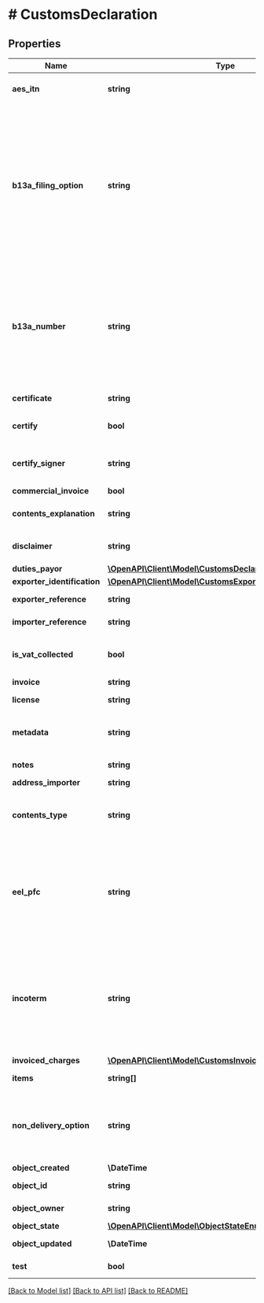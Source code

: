 # # CustomsDeclaration

## Properties

Name | Type | Description | Notes
------------ | ------------- | ------------- | -------------
**aes_itn** | **string** | **required if eel_pfc is &#x60;AES_ITN&#x60;**&lt;br&gt; AES / ITN reference of the shipment. | [optional]
**b13a_filing_option** | **string** | B13A Option details are obtained by filing a B13A Canada Export Declaration via the Canadian Export Reporting System (CERS).  &lt;a href&#x3D;\&quot;https://www.cbsa-asfc.gc.ca/services/export/guide-eng.html\&quot; target&#x3D;\&quot;_blank\&quot; rel&#x3D;\&quot;noopener noreferrer\&quot;&gt; More information on reporting commercial exports from Canada. &lt;/a&gt; Allowed values available &lt;a href&#x3D;\&quot;#tag/Customs-Declaration-B13A-Filing-Option\&quot;&gt;here&lt;/a&gt; | [optional]
**b13a_number** | **string** | **must be provided if and only if b13a_filing_option is provided**&lt;br&gt; Represents:&lt;br&gt; the Proof of Report (POR) Number when b13a_filing_option is &#x60;FILED_ELECTRONICALLY&#x60;;&lt;br&gt;  the Summary ID Number when b13a_filing_option is &#x60;SUMMARY_REPORTING&#x60;;&lt;br&gt;  or the Exemption Number when b13a_filing_option is &#x60;NOT_REQUIRED&#x60;. | [optional]
**certificate** | **string** | Certificate reference of the shipment. | [optional]
**certify** | **bool** | Expresses that the certify_signer has provided all information of this customs declaration truthfully. |
**certify_signer** | **string** | Name of the person who created the customs declaration and is responsible for the validity of all  information provided. |
**commercial_invoice** | **bool** |  | [optional]
**contents_explanation** | **string** | **required if contents_type is &#x60;OTHER&#x60;**&lt;br&gt; Explanation of the type of goods of the shipment. | [optional]
**disclaimer** | **string** | Disclaimer for the shipment and customs information that have been provided. | [optional]
**duties_payor** | [**\OpenAPI\Client\Model\CustomsDeclarationBaseDutiesPayor**](CustomsDeclarationBaseDutiesPayor.md) |  | [optional]
**exporter_identification** | [**\OpenAPI\Client\Model\CustomsExporterIdentification**](CustomsExporterIdentification.md) |  | [optional]
**exporter_reference** | **string** | Exporter reference of an export shipment. | [optional]
**importer_reference** | **string** | Importer reference of an import shipment. | [optional]
**is_vat_collected** | **bool** | Indicates whether the shipment&#39;s destination VAT has been collected. May be required for some destinations. | [optional]
**invoice** | **string** | Invoice reference of the shipment. | [optional]
**license** | **string** | License reference of the shipment. | [optional]
**metadata** | **string** | A string of up to 100 characters that can be filled with any additional information you  want to attach to the object. | [optional]
**notes** | **string** | Additional notes to be included in the customs declaration. | [optional]
**address_importer** | **string** | Object ID of the Importer address. | [optional]
**contents_type** | **string** | Type of goods of the shipment.   Allowed values available &lt;a href&#x3D;\&quot;#tag/Customs-Declaration-Contents-Type\&quot;&gt;here&lt;/a&gt; | [optional]
**eel_pfc** | **string** | EEL / PFC type of the shipment. For most shipments from the US to CA, &#x60;NOEEI_30_36&#x60; is applicable; for most  other shipments from the US, &#x60;NOEEI_30_37_a&#x60; is applicable. Allowed values available &lt;a href&#x3D;\&quot;#tag/Customs-Declaration-EELPFC\&quot;&gt;here&lt;/a&gt; | [optional]
**incoterm** | **string** | The incoterm reference of the shipment. FCA is available for DHL Express and FedEx only.  eDAP is available for DPD UK only. DAP is available for DHL Express and DPD UK. If expecting DAP for other carriers, please use DDU. Allowed values available &lt;a href&#x3D;\&quot;#tag/Customs-Declaration-Incoterm\&quot;&gt;here&lt;/a&gt; | [optional]
**invoiced_charges** | [**\OpenAPI\Client\Model\CustomsInvoicedCharges**](CustomsInvoicedCharges.md) |  | [optional]
**items** | **string[]** | Distinct Parcel content items as Customs Items object_ids. |
**non_delivery_option** | **string** | Indicates how the carrier should proceed in case the shipment can&#39;t be delivered. Allowed values available &lt;a href&#x3D;\&quot;#tag/Customs-Declaration-Non-Delivery-Option\&quot;&gt;here&lt;/a&gt; | [optional]
**object_created** | **\DateTime** | Date and time of object creation. | [optional]
**object_id** | **string** | Unique identifier of the given object. | [optional]
**object_owner** | **string** | Username of the user who created the object. | [optional]
**object_state** | [**\OpenAPI\Client\Model\ObjectStateEnum**](ObjectStateEnum.md) |  | [optional]
**object_updated** | **\DateTime** | Date and time of last object update. | [optional]
**test** | **bool** | Indicates whether the object has been created in test mode. | [optional]

[[Back to Model list]](../../README.md#models) [[Back to API list]](../../README.md#endpoints) [[Back to README]](../../README.md)
